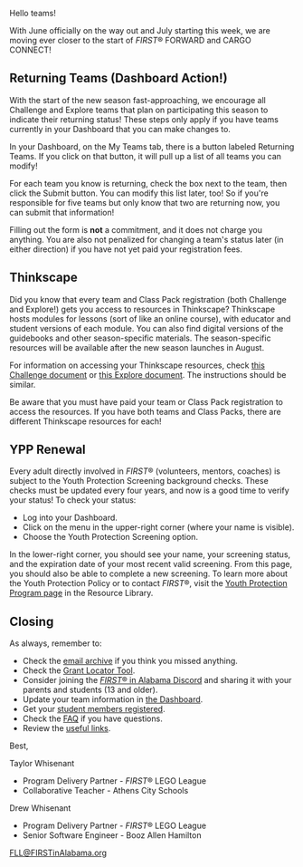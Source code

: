 Hello teams!

With June officially on the way out and July starting this week, we are moving ever closer to the start of *FIRST*&reg; FORWARD and CARGO CONNECT!


## Returning Teams (Dashboard Action!)

With the start of the new season fast-approaching, we encourage all Challenge and Explore teams that plan on participating this season to indicate their returning status! These steps only apply if you have teams currently in your Dashboard that you can make changes to.

In your Dashboard, on the My Teams tab, there is a button labeled Returning Teams. If you click on that button, it will pull up a list of all teams you can modify!

For each team you know is returning, check the box next to the team, then click the Submit button. You can modify this list later, too! So if you're responsible for five teams but only know that two are returning now, you can submit that information!

Filling out the form is **not** a commitment, and it does not charge you anything. You are also not penalized for changing a team's status later (in either direction) if you have not yet paid your registration fees.


## Thinkscape

Did you know that every team and Class Pack registration (both Challenge and Explore!) gets you access to resources in Thinkscape? Thinkscape hosts modules for lessons (sort of like an online course), with educator and student versions of each module. You can also find digital versions of the guidebooks and other season-specific materials. The season-specific resources will be available after the new season launches in August.

For information on accessing your Thinkscape resources, check [this Challenge document](https://info.firstinspires.org/hubfs/Education_Resources/thinkscape/FLLChallenge-Teams-Thinkscape-Access.pdf) or [this Explore document](https://info.firstinspires.org/hubfs/Education_Resources/thinkscape/FLLExplore-Teams-Thinkscape-Access.pdf). The instructions should be similar.

Be aware that you must have paid your team or Class Pack registration to access the resources. If you have both teams and Class Packs, there are different Thinkscape resources for each!


## YPP Renewal

Every adult directly involved in *FIRST*&reg; (volunteers, mentors, coaches) is subject to the Youth Protection Screening background checks. These checks must be updated every four years, and now is a good time to verify your status! To check your status:
- Log into your Dashboard.
- Click on the menu in the upper-right corner (where your name is visible).
- Choose the Youth Protection Screening option.

In the lower-right corner, you should see your name, your screening status, and the expiration date of your most recent valid screening. From this page, you should also be able to complete a new screening. To learn more about the Youth Protection Policy or to contact *FIRST*&reg;, visit the [Youth Protection Program page](https://www.firstinspires.org/resource-library/youth-protection-policy) in the Resource Library.


## Closing

As always, remember to:
- Check the [email archive](https://github.com/drewwhis/first-in-alabama/tree/main/2021-2022/email-blasts) if you think you missed anything.
- Check the [Grant Locator Tool](https://www.firstinspires.org/robotics/team-grants).
- Consider joining the [*FIRST*&reg; in Alabama Discord](http://discord.gg/7eyJvm3) and sharing it with your parents and students (13 and older).
- Update your team information in [the Dashboard](https://my.firstinspires.org/Dashboard/).
- Get your [student members registered](https://www.firstinspires.org/resource-library/youth-registration-system).
- Check the [FAQ](https://github.com/drewwhis/first-in-alabama/wiki/Frequently-Asked-Questions) if you have questions.
- Review the [useful links](https://github.com/drewwhis/first-in-alabama/wiki/Useful-Links).

Best,

Taylor Whisenant
- Program Delivery Partner - *FIRST*&reg; LEGO League
- Collaborative Teacher - Athens City Schools

Drew Whisenant
- Program Delivery Partner - *FIRST*&reg; LEGO League
- Senior Software Engineer - Booz Allen Hamilton

FLL@FIRSTinAlabama.org